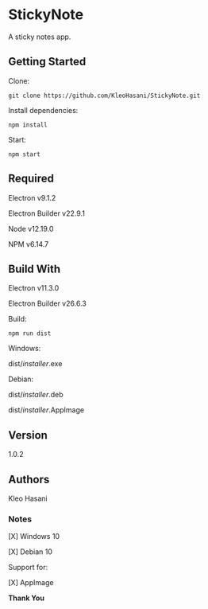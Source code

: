 # StickyNote

A sticky notes app.

## Getting Started

Clone:

```
git clone https://github.com/KleoHasani/StickyNote.git
```

Install dependencies:

```
npm install
```

Start:

```
npm start
```

## Required

Electron v9.1.2

Electron Builder v22.9.1

Node v12.19.0

NPM v6.14.7

## Build With

Electron v11.3.0

Electron Builder v26.6.3

Build:

```
npm run dist
```

Windows:

dist/_installer_.exe

Debian:

dist/_installer_.deb

dist/_installer_.AppImage

## Version

1.0.2

## Authors

Kleo Hasani

### Notes

[X] Windows 10

[X] Debian 10

Support for:

[X] AppImage

**Thank You**
